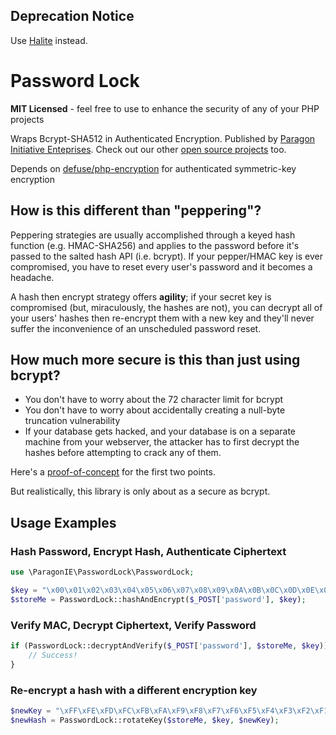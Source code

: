 ## Deprecation Notice

Use [Halite](https://github.com/paragonie/halite) instead.

# Password Lock

**MIT Licensed** - feel free to use to enhance the security of any of your PHP projects

Wraps Bcrypt-SHA512 in Authenticated Encryption. Published by [Paragon Initiative Enteprises](https://paragonie.com). Check out our other [open source projects](https://paragonie.com/projects) too.

Depends on [defuse/php-encryption](https://github.com/defuse/php-encryption) for authenticated symmetric-key encryption

## How is this different than "peppering"?

Peppering strategies are usually accomplished through a keyed hash function (e.g. HMAC-SHA256) and applies to the password before it's passed to the salted hash API (i.e. bcrypt). If your pepper/HMAC key is ever compromised, you have to reset every user's password and it becomes a headache.

A hash then encrypt strategy offers **agility**; if your secret key is compromised (but, miraculously, the hashes are not), you can decrypt all of your users' hashes then re-encrypt them with a new key and they'll never suffer the inconvenience of an unscheduled password reset.

## How much more secure is this than just using bcrypt?

* You don't have to worry about the 72 character limit for bcrypt
* You don't have to worry about accidentally creating a null-byte truncation vulnerability
* If your database gets hacked, and your database is on a separate machine from your webserver, the attacker has to first decrypt the hashes before attempting to crack any of them.

Here's a [proof-of-concept](http://3v4l.org/61VZq) for the first two points.

But realistically, this library is only about as a secure as bcrypt.

## Usage Examples

### Hash Password, Encrypt Hash, Authenticate Ciphertext

```php
use \ParagonIE\PasswordLock\PasswordLock;

$key = "\x00\x01\x02\x03\x04\x05\x06\x07\x08\x09\x0A\x0B\x0C\x0D\x0E\x0F";
$storeMe = PasswordLock::hashAndEncrypt($_POST['password'], $key);
```
 
### Verify MAC, Decrypt Ciphertext, Verify Password

```php
if (PasswordLock::decryptAndVerify($_POST['password'], $storeMe, $key)) {
    // Success!
}
```

### Re-encrypt a hash with a different encryption key

```php
$newKey = "\xFF\xFE\xFD\xFC\xFB\xFA\xF9\xF8\xF7\xF6\xF5\xF4\xF3\xF2\xF1\xF0";
$newHash = PasswordLock::rotateKey($storeMe, $key, $newKey);
```
